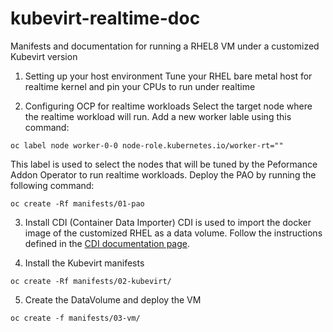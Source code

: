 # kubevirt-realtime-doc
Manifests and documentation for running a RHEL8 VM under a customized Kubevirt version

1. Setting up your host environment
Tune your RHEL bare metal host for realtime kernel and pin your CPUs to run under realtime

2. Configuring OCP for realtime workloads
Select the target node where the realtime workload will run. Add a new worker lable using this command:

`oc label node worker-0-0 node-role.kubernetes.io/worker-rt=""`

This label is used to select the nodes that will be tuned by the Peformance Addon Operator to run realtime workloads. Deploy the PAO by running the following command:

`oc create -Rf manifests/01-pao`

3. Install CDI (Container Data Importer)
CDI is used to import the docker image of the customized RHEL as a data volume. Follow the instructions defined in the [CDI documentation page](https://kubevirt.io/user-guide/operations/containerized_data_importer/#install-cdi).

4. Install the Kubevirt manifests

`oc create -Rf manifests/02-kubevirt/`

5. Create the DataVolume and deploy the VM

`oc create -f manifests/03-vm/`
